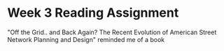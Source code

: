 # Week 3 Reading Assignment 


  "Off the Grid.. and Back Again? The Recent Evolution of American Street Network Planning and Design" reminded me of a book 
